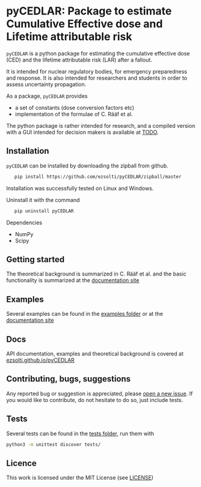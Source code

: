 # pyCEDLAR: Package to estimate Cumulative Effective dose and Lifetime attributable risk

``pyCEDLAR`` is a python package for estimating the cumulative effective dose (CED) and the lifetime attributable risk (LAR) after a fallout.

It is intended for nuclear regulatory bodies, for emergency preparedness and response. It is also intended for researchers and students in order to assess uncertainty propagation.

As a package, ``pyCEDLAR`` provides

- a set of constants (dose conversion factors etc)
- implementation of the formulae of C. Rääf et al.

The python package is rather intended for research, and a compiled version with a GUI intended for decision makers is available at [TODO](...).

Installation
------------

``pyCEDLAR`` can be installed by downloading the zipball from github.

```bash
   pip install https://github.com/ezsolti/pyCEDLAR/zipball/master
```

Installation was successfully tested on Linux and Windows.

Uninstall it with the command

```bash
   pip uninstall pyCEDLAR
```

Dependencies

- NumPy
- Scipy


Getting started
---------------

The theoretical background is summarized in C. Rääf et al. and the basic functionality is summarized at the [documentation site](https://ezsolti.github.io/pyCEDLAR/quickstart.html)

Examples
--------

Several examples can be found in the [examples folder](https://github.com/ezsolti/pyCEDLAR/tree/master/examples) or at the [documentation site](https://ezsolti.github.io/pyCEDLAR/examples.html)

Docs
----

API documentation, examples and theoretical background is covered at [ezsolti.github.io/pyCEDLAR](https://ezsolti.github.io/pyCEDLAR/)

Contributing, bugs, suggestions
-------------------------------

Any reported bug or suggestion is appreciated, please [open a new issue](https://github.com/ezsolti/pyCEDLAR/issues/new). If you would like to contribute, do not hesitate to do so, just include tests.

Tests
-----

Several tests can be found in the [tests folder](https://github.com/ezsolti/pyCEDLAR/tree/master/tests), run them with

```bash
python3 -m unittest discover tests/
```

Licence
-------

This work is licensed under the MIT License (see [LICENSE](https://github.com/ezsolti/pyCEDLAR/blob/master/LICENSE))

